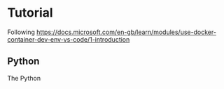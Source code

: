 # Tutorial 

Following <https://docs.microsoft.com/en-gb/learn/modules/use-docker-container-dev-env-vs-code/1-introduction>

## Python
The Python 


## 